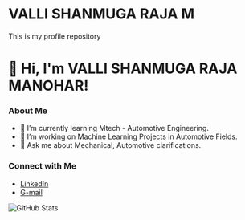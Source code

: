 # VALLI SHANMUGA RAJA M
 This is my profile repository 

# 👋 Hi, I'm VALLI SHANMUGA RAJA MANOHAR!

### About Me
- 🌱 I’m currently learning Mtech - Automotive Engineering.
- 🚀 I’m working on Machine Learning Projects in Automotive Fields.
- 💬 Ask me about Mechanical, Automotive clarifications.

### Connect with Me
- [LinkedIn](www.linkedin.com/in/mvsraja10)
- [G-mail](mvsrajaofficial@gmail.com)

![GitHub Stats](https://github-readme-stats.vercel.app/api?username=mvsraja&show_icons=true&theme=radical)
